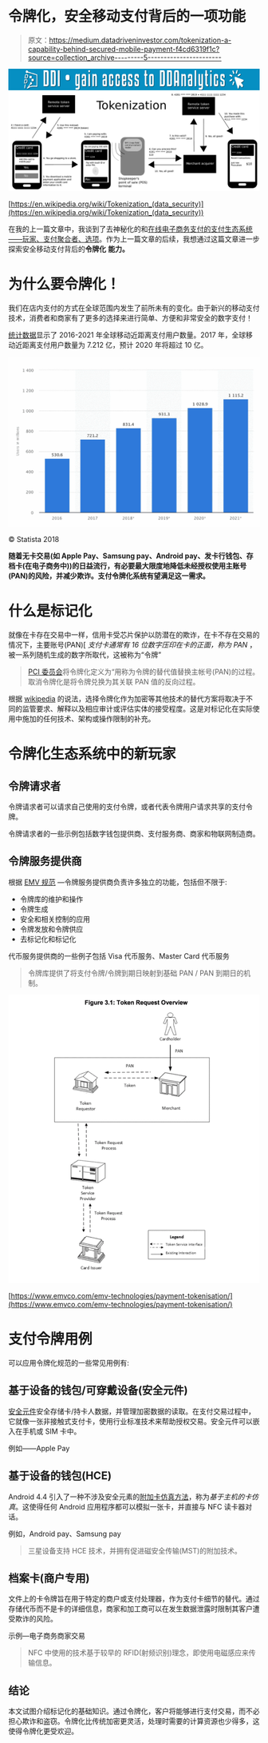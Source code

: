 # 令牌化，安全移动支付背后的一项功能

> 原文：<https://medium.datadriveninvestor.com/tokenization-a-capability-behind-secured-mobile-payment-f4cd6319f1c?source=collection_archive---------5----------------------->

[![](img/9b2cf97956fd35ef3cd3820eddb77fd3.png)](http://www.track.datadriveninvestor.com/1126B)![](img/9c79e34eb650f94cf81d5a02d761ce47.png)

[https://en.wikipedia.org/wiki/Tokenization_(data_security)](https://en.wikipedia.org/wiki/Tokenization_(data_security))

在我的上一篇文章中，我谈到了去神秘化的和[在线电子商务支付的](https://medium.com/datadriveninvestor/online-e-commerce-payment-players-technologies-options-de5f59bd2a1c)[支付生态系统——玩家、支付聚合者、选项](https://medium.com/datadriveninvestor/payment-ecosystem-demystified-beaa08d85959)。作为上一篇文章的后续，我想通过这篇文章进一步探索安全移动支付背后的**令牌化** **能力。**

# 为什么要令牌化！

我们在店内支付的方式在全球范围内发生了前所未有的变化。由于新兴的移动支付技术，消费者和商家有了更多的选择来进行简单、方便和非常安全的数字支付！

[统计数据](https://www.statista.com/statistics/557959/global-mobile-proximity-payment-users/)显示了 2016-2021 年全球移动近距离支付用户数量。2017 年，全球移动近距离支付用户数量为 7.212 亿，预计 2020 年将超过 10 亿。

![](img/c0b04e271dc5b9bb160bbe3e313ac937.png)

© Statista 2018

**随着无卡交易(如 Apple Pay、Samsung pay、Android pay、发卡行钱包、存档卡(在电子商务中))的日益流行，有必要最大限度地降低未经授权使用主账号(PAN)的风险，并减少欺诈。支付令牌化系统有望满足这一需求。**

# 什么是标记化

就像在卡存在交易中一样，信用卡受芯片保护以防潜在的欺诈，在卡不存在交易的情况下，主要账号(PAN)[ *支付卡通常有 16 位数字压印在卡的正面，称为 PAN* ，被一系列随机生成的数字所取代，这被称为“令牌”

> [PCI 委员会](https://en.wikipedia.org/wiki/Payment_Card_Industry_Data_Security_Standard)将令牌化定义为“用称为令牌的替代值替换主帐号(PAN)的过程。取消令牌化是将令牌兑换为其关联 PAN 值的反向过程。

根据 [wikipedia](https://en.wikipedia.org/wiki/Tokenization_(data_security)) 的说法，选择令牌化作为加密等其他技术的替代方案将取决于不同的监管要求、解释以及相应审计或评估实体的接受程度。这是对标记化在实际使用中施加的任何技术、架构或操作限制的补充。

# 令牌化生态系统中的新玩家

## 令牌请求者

令牌请求者可以请求自己使用的支付令牌，或者代表令牌用户请求共享的支付令牌。

令牌请求者的一些示例包括数字钱包提供商、支付服务商、商家和物联网制造商。

## 令牌服务提供商

根据 [EMV 规范](https://www.emvco.com/emv-technologies/payment-tokenisation/) —令牌服务提供商负责许多独立的功能，包括但不限于:

*   令牌库的维护和操作
*   令牌生成
*   安全和相关控制的应用
*   令牌发放和令牌供应
*   去标记化和标记化

代币服务提供商的一些例子包括 Visa 代币服务、Master Card 代币服务

> 令牌库提供了将支付令牌/令牌到期日映射到基础 PAN / PAN 到期日的机制。

![](img/378f770332b6e158c40b90a2d32f89ec.png)

[https://www.emvco.com/emv-technologies/payment-tokenisation/](https://www.emvco.com/emv-technologies/payment-tokenisation/)

# 支付令牌用例

可以应用令牌化规范的一些常见用例有:

## 基于设备的钱包/可穿戴设备(安全元件)

[安全元件](https://www.justaskgemalto.com/en/what-is-a-secure-element/)安全存储卡/持卡人数据，并管理加密数据的读取。在支付交易过程中，它就像一张非接触式支付卡，使用行业标准技术来帮助授权交易。安全元件可以嵌入在手机或 SIM 卡中。

例如——Apple Pay

## 基于设备的钱包(HCE)

Android 4.4 引入了一种不涉及安全元素的[附加卡仿真方法](https://developer.android.com/guide/topics/connectivity/nfc/hce)，称为*基于主机的卡仿真*。这使得任何 Android 应用程序都可以模拟一张卡，并直接与 NFC 读卡器对话。

例如，Android pay、Samsung pay

> 三星设备支持 HCE 技术，并拥有促进磁安全传输(MST)的附加技术。

## 档案卡(商户专用)

文件上的卡令牌旨在用于特定的商户或支付处理器，作为支付卡细节的替代。通过存储代币而不是卡的详细信息，商家和加工商可以在发生数据泄露时限制其客户遭受欺诈的风险。

示例—电子商务商家交易

> NFC 中使用的技术基于较早的 RFID(射频识别)理念，即使用电磁感应来传输信息。

## 结论

本文试图介绍标记化的基础知识。通过令牌化，客户将能够进行支付交易，而不必担心欺诈和盗窃。令牌化比传统加密更灵活，处理时需要的计算资源也少得多，这使得令牌化更受欢迎。